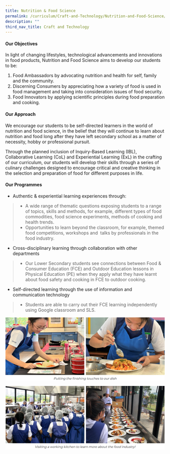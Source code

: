 ```yaml
---
title: Nutrition & Food Science
permalink: /curriculum/Craft-and-Technology/Nutrition-and-Food-Science/
description: ""
third_nav_title: Craft and Technology
---
```

#### **Our Objectives**


In light of changing lifestyles, technological advancements and innovations in food products, Nutrition and Food Science aims to develop our students to be:

  

1.  Food Ambassadors by advocating nutrition and health for self, family and the community.
2.  Discerning Consumers by appreciating how a variety of food is used in food management and taking into consideration issues of food security. 
3.  Food Innovators by applying scientific principles during food preparation and cooking. 

#### **Our Approach**


We encourage our students to be self-directed learners in the world of nutrition and food science, in the belief that they will continue to learn about nutrition and food long after they have left secondary school as a matter of necessity, hobby or professional pursuit.

  

Through the planned inclusion of Inquiry-Based Learning (IBL), Collaborative Learning (CoL) and Experiential Learning (ExL) in the crafting of our curriculum, our students will develop their skills through a series of culinary challenges designed to encourage critical and creative thinking in the selection and preparation of food for different purposes in life.

#### **Our Programmes**


*   Authentic & experiential learning experiences through:

>*   A wide range of thematic questions exposing students to a range of topics, skills and methods, for example, different types of food commodities, food science experiments, methods of cooking and health trends.
>*   Opportunities to learn beyond the classroom, for example, themed food competitions, workshops and  talks by professionals in the food industry.

*   Cross-disciplinary learning through collaboration with other departments

>*   Our Lower Secondary students see connections between Food & Consumer Education (FCE) and Outdoor Education lessons in Physical Education (PE) when they apply what they have learnt about food safety and cooking in FCE to outdoor cooking. 

*   Self-directed learning through the use of information and communication technology

>*   Students are able to carry out their FCE learning independently using Google classroom and SLS.

![](/images/Curriculum/Craft%20and%20Technology/Nutrition%20&%20Food%20Science/N1.png)

![](/images/Curriculum/Craft%20and%20Technology/Nutrition%20&%20Food%20Science/N2.png)